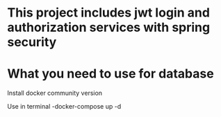 # This project includes jwt login and authorization services with spring security

# What you need to use for database

Install docker community version

Use in terminal
  -docker-compose up -d

